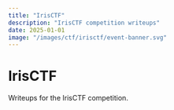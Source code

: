 ```yaml
---
title: "IrisCTF"
description: "IrisCTF competition writeups"
date: 2025-01-01
image: "/images/ctf/irisctf/event-banner.svg"
---
```


# IrisCTF

Writeups for the IrisCTF competition.
